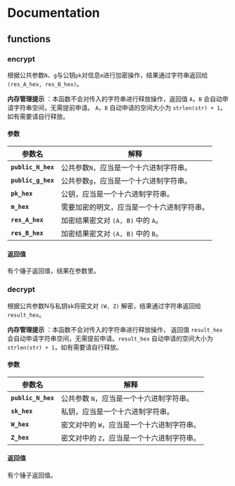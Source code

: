 # Documentation

## functions

### encrypt

根据公共参数`N`、`g`与公钥`pk`对信息`m`进行加密操作，结果通过字符串返回给 `(res_A_hex, res_B_hex)`。

**内存管理提示** ：本函数不会对传入的字符串进行释放操作，返回值 `A`，`B` 会自动申请字符串空间，无需提前申请。 `A`，`B` 自动申请的空间大小为 `strlen(str) + 1`，如有需要请自行释放。

#### 参数

| 参数名 | 解释 |
| ----  | ---- |
|**`public_N_hex`** |  公共参数`N`，应当是一个十六进制字符串。|
|**`public_g_hex`** |  公共参数`g`，应当是一个十六进制字符串。|
|**`pk_hex`** |  公钥，应当是一个十六进制字符串。|
|**`m_hex`** |  需要加密的明文，应当是一个十六进制字符串。|
|**`res_A_hex`** |  加密结果密文对 `(A, B)` 中的 `A`。|
|**`res_B_hex`** |  加密结果密文对 `(A, B)` 中的 `B`。|

#### 返回值

有个锤子返回值，结果在参数里。

### decrypt

根据公共参数N与私钥sk将密文对 `(W, Z)` 解密，结果通过字符串返回给 `result_hex`。

**内存管理提示** ：本函数不会对传入的字符串进行释放操作， 返回值 `result_hex` 会自动申请字符串空间，无需提前申请。`result_hex` 自动申请的空间大小为 `strlen(str) + 1`，如有需要请自行释放。

#### 参数

| 参数名 | 解释 |
| ----  | ---- |
| **`public_N_hex`** |  公共参数 `N`，应当是一个十六进制字符串。 |
| **`sk_hex`** |  私钥，应当是一个十六进制字符串。 |
| **`W_hex`** |  密文对中的 `W`，应当是一个十六进制字符串。 |
| **`Z_hex`** |  密文对中的  `Z`，应当是一个十六进制字符串。 |

#### 返回值

有个锤子返回值。
